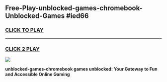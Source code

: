 
## Free-Play-unblocked-games-chromebook-Unblocked-Games #ied66
<h3>
<a href="https://news.freeplayer.one?title=unblocked-games-chromebook&ref=8M">CLICK TO PLAY</a></h3>
<hr>

<h3>
<a href="https://news.freeplayer.one?title=unblocked-games-chromebook&ref=8M">CLICK 2 PLAY</a>
  
</h3>

<a href="https://news.freeplayer.one?title=unblocked-games-chromebook&ref=8M"><img src="https://clearcache.store/games.png"></a>


**unblocked-games-chromebook games unblocked: Your Gateway to Fun and Accessible Online Gaming**
